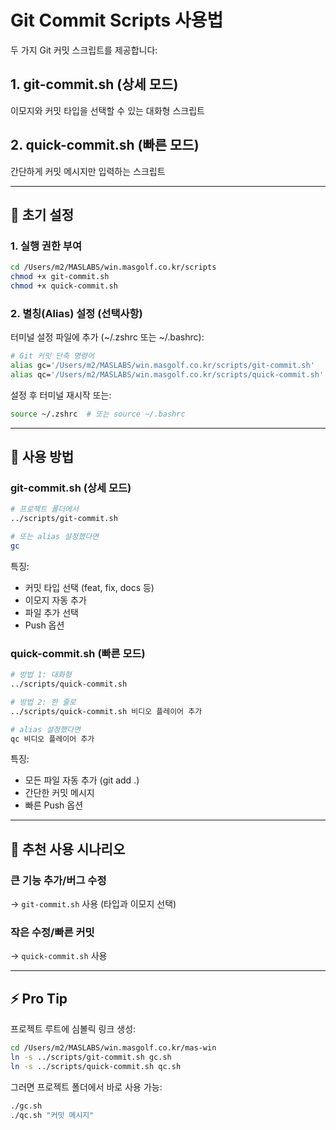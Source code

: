 # Git Commit Scripts 사용법

두 가지 Git 커밋 스크립트를 제공합니다:

## 1. git-commit.sh (상세 모드)
이모지와 커밋 타입을 선택할 수 있는 대화형 스크립트

## 2. quick-commit.sh (빠른 모드) 
간단하게 커밋 메시지만 입력하는 스크립트

---

## 🚀 초기 설정

### 1. 실행 권한 부여
```bash
cd /Users/m2/MASLABS/win.masgolf.co.kr/scripts
chmod +x git-commit.sh
chmod +x quick-commit.sh
```

### 2. 별칭(Alias) 설정 (선택사항)
터미널 설정 파일에 추가 (~/.zshrc 또는 ~/.bashrc):

```bash
# Git 커밋 단축 명령어
alias gc='/Users/m2/MASLABS/win.masgolf.co.kr/scripts/git-commit.sh'
alias qc='/Users/m2/MASLABS/win.masgolf.co.kr/scripts/quick-commit.sh'
```

설정 후 터미널 재시작 또는:
```bash
source ~/.zshrc  # 또는 source ~/.bashrc
```

---

## 📝 사용 방법

### git-commit.sh (상세 모드)
```bash
# 프로젝트 폴더에서
../scripts/git-commit.sh

# 또는 alias 설정했다면
gc
```

특징:
- 커밋 타입 선택 (feat, fix, docs 등)
- 이모지 자동 추가
- 파일 추가 선택
- Push 옵션

### quick-commit.sh (빠른 모드)
```bash
# 방법 1: 대화형
../scripts/quick-commit.sh

# 방법 2: 한 줄로
../scripts/quick-commit.sh 비디오 플레이어 추가

# alias 설정했다면
qc 비디오 플레이어 추가
```

특징:
- 모든 파일 자동 추가 (git add .)
- 간단한 커밋 메시지
- 빠른 Push 옵션

---

## 🎯 추천 사용 시나리오

### 큰 기능 추가/버그 수정
→ `git-commit.sh` 사용 (타입과 이모지 선택)

### 작은 수정/빠른 커밋
→ `quick-commit.sh` 사용

---

## ⚡️ Pro Tip

프로젝트 루트에 심볼릭 링크 생성:
```bash
cd /Users/m2/MASLABS/win.masgolf.co.kr/mas-win
ln -s ../scripts/git-commit.sh gc.sh
ln -s ../scripts/quick-commit.sh qc.sh
```

그러면 프로젝트 폴더에서 바로 사용 가능:
```bash
./gc.sh
./qc.sh "커밋 메시지"
```
